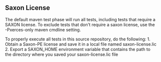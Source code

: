 ## Saxon License ##

The default maven test phase will run all tests, including tests that require a SAXON license.  To exclude tests that
don't require a saxon license, use the -Pxerces-only maven cmdline setting.

To properly execute all tests in this source repository, do the following:
    1. Obtain a Saxon-PE license and save it in a local file named saxon-license.lic
    2. Export a SAXON_HOME environment variable that contains the path to the directory where you saved your saxon-license.lic file
